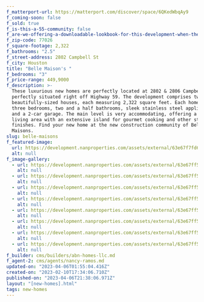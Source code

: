 ```yaml
---
f_matterport-url: https://matterport.com/discover/space/6QKedWbqAy9
f_coming-soon: false
f_sold: true
f_is-this-a-55-community: false
f_are-we-offering-a-downloadable-lookbook-for-this-development-when-they-submit-their-contact-info: false
f_zip-code: 77026
f_square-footage: 2,322
f_bathrooms: "2.5"
f_street-address: 2802 Campbell St
f_city: Houston
title: "Belle Maison's "
f_bedrooms: "3"
f_price-range: 449,9000
f_description: >-
  These luxurious new homes are perfectly located at 2802 & 2806 Campbell St,
  perfectly situated right off Highway 59. The development comprises two
  beautifully-sized houses, each measuring 2,322 square feet. Each home boasts
  three bedrooms, two and a half bathrooms, sleek stainless steel appliances,
  and a 2-car garage. The main level is very accommodating, offering a chic open
  living area with an extensive island for gourmet cooking and other stylish
  finishes. Find your new home at the new construction community of Belle
  Maisons.
slug: belle-maisons
f_featured-image:
  url: https://development.nanproperties.com/assets/external/63e67f7fd6b5f8976f5f937c_front20view20campbell201201.jpg
  alt: null
f_image-gallery:
  - url: https://development.nanproperties.com/assets/external/63e67ff531661a6c31dc09ce_jensen20280220img2003_1_1.jpg
    alt: null
  - url: https://development.nanproperties.com/assets/external/63e67ff5a095c384dbdc315f_jensen20280220img2006_1_1.jpg
    alt: null
  - url: https://development.nanproperties.com/assets/external/63e67ff59c17a60f1b01a144_jensen20280220img2007_1_1.jpg
    alt: null
  - url: https://development.nanproperties.com/assets/external/63e67ff5aeba7475dffa879d_jensen20280220img2013_1_1.jpg
    alt: null
  - url: https://development.nanproperties.com/assets/external/63e67ff55a17ce0cc0a66e54_jensen20280220img2014_1_1.jpg
    alt: null
  - url: https://development.nanproperties.com/assets/external/63e67ff55a17ce4daea66dfc_jensen20280220img2015_1_1.jpg
    alt: null
  - url: https://development.nanproperties.com/assets/external/63e67ff5aeba748b2afa879c_jensen20280220img2018_1_1.jpg
    alt: null
  - url: https://development.nanproperties.com/assets/external/63e67ff52142d89aa817f66e_jensen20280220img2019_1_1.jpg
    alt: null
f_builder: cms/builders/abn-homes-llc.md
f_agent-2: cms/agents/nancy-ramos.md
updated-on: "2023-04-06T01:55:04.416Z"
created-on: "2023-02-10T17:34:06.710Z"
published-on: "2023-04-06T21:38:06.971Z"
layout: "[new-homes].html"
tags: new-homes
---
```

